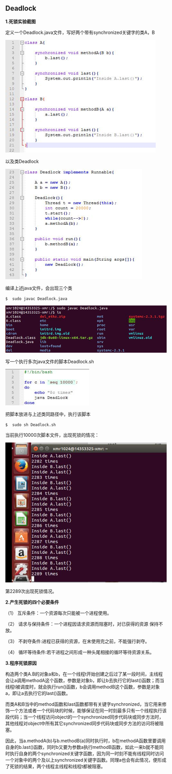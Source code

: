 ## Deadlock ##

**1.死锁实验截图**

定义一个Deadlock.java文件，写好两个带有synchronized关键字的类A，B

![img1_1](lab4/img1_1.jpg)

以及类Deadlock

![img1_2](lab4/img1_2.jpg)

编译上述java文件，会出现三个类

`$	sudo javac Deadlock.java`

![img2](lab4/img2.jpg)

写一个执行多次java文件的脚本Deadlock.sh

![img3](lab4/img3.jpg)

把脚本放进与上述类同路径中，执行该脚本

`$	sudo sh Deadlock.sh`

当前执行10000次脚本文件，出现死锁的情况：

![img4](lab4/img4.jpg)

第2289次出现死锁情况。


**2.产生死锁的四个必要条件**

（1） 互斥条件：一个资源每次只能被一个进程使用。

（2） 请求与保持条件：一个进程因请求资源而阻塞时，对已获得的资源   保持不放。

（3） 不剥夺条件:进程已获得的资源，在末使用完之前，不能强行剥夺。

（4） 循环等待条件:若干进程之间形成一种头尾相接的循环等待资源关系。

**3.程序死锁原因**

  构造两个类A.B的对象a和b，在一个线程t开始创建之后过了某一段时间，主线程会让a调用methodA这个函数，参数是对象b，即让b去执行它的last()函数；而当线程t被调度时，就会执行run()函数，b会调用methodB这个函数，参数是对象a，即让a去执行它的last()函数。

  而类A和B当中的method函数和last函数都带有关键字synchronized，当它用来修饰一个方法或者一个代码块的时候，能够保证在同一时刻最多只有一个线程执行该段代码；当一个线程访问object的一个synchronized同步代码块或同步方法时，其他线程对object中所有其它synchronized同步代码块或同步方法的访问将被阻塞。

  因此，当a.methodA(b)与b.methodB(a)同时执行时，b在methodA函数里要调用自身的b.last()函数，同时b又要为参数a执行methodB函数，如此一来b就不能同时执行自身的两个synchronized关键字函数，因为同一时刻不能有线程同时访问一个对象中的两个及以上synchronized关键字函数。同理a也会有此情况，便形成了死锁的结果，两个线程主线程和线程t都被阻塞。
